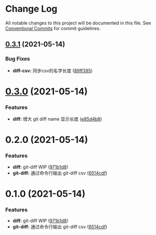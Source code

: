 # Change Log

All notable changes to this project will be documented in this file.
See [Conventional Commits](https://conventionalcommits.org) for commit guidelines.

## [0.3.1](https://github.com/Arima-P/zhy-utils/compare/@fatyu/node-git-diff@0.3.0...@fatyu/node-git-diff@0.3.1) (2021-05-14)


### Bug Fixes

* **diff-csv:** 同步csv的名字长度 ([89ff395](https://github.com/Arima-P/zhy-utils/commit/89ff39500b633d937c74868bc9d71f30460eadd8))





# [0.3.0](https://github.com/Arima-P/zhy-utils/compare/@fatyu/node-git-diff@0.2.0...@fatyu/node-git-diff@0.3.0) (2021-05-14)


### Features

* **diff:** 增大 git diff name 显示长度 ([e85d4b8](https://github.com/Arima-P/zhy-utils/commit/e85d4b8e4e46aadc6c33e4055b36214138be6d44))





# 0.2.0 (2021-05-14)


### Features

* **diff:** git-diff WIP ([971b1d8](https://github.com/Arima-P/zhy-utils/commit/971b1d821e32a6ad7770e77e653d96a12dc8641e))
* **git-diff:** 通过命令行输出 git-diff csv ([6514cdf](https://github.com/Arima-P/zhy-utils/commit/6514cdf8c0bb0d1321239b5cb948c8290ae84578))





# 0.1.0 (2021-05-14)


### Features

* **diff:** git-diff WIP ([971b1d8](https://github.com/Arima-P/zhy-utils/commit/971b1d821e32a6ad7770e77e653d96a12dc8641e))
* **git-diff:** 通过命令行输出 git-diff csv ([6514cdf](https://github.com/Arima-P/zhy-utils/commit/6514cdf8c0bb0d1321239b5cb948c8290ae84578))
